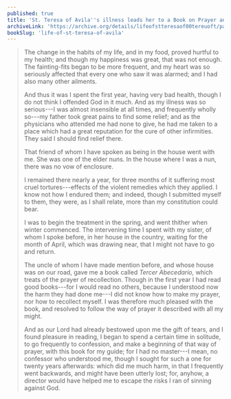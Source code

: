 ```yaml
---
published: true
title: 'St. Teresa of Avila''s illness leads her to a Book on Prayer and Recollection'
archiveLink: 'https://archive.org/details/lifeofstteresaof00tereuoft/page/19?view=theater'
bookSlug: 'life-of-st-teresa-of-avila'
---
```


> The change in the habits of my life, and in my food, proved hurtful to my health; and though my happiness was great, that was not enough. The fainting-fits began to be more frequent, and my heart was so seriously affected that every one who saw it was alarmed; and I had also many other ailments.
>
> And thus it was I spent the first year, having very bad health, though I do not think I offended God in it much. And as my illness was so serious---I was almost insensible at all times, and frequently wholly so---my father took great pains to find some relief; and as the physicians who attended me had none to give, he had me taken to a place which had a great reputation for the cure of other infirmities. They said I should find relief there.
>
> That friend of whom I have spoken as being in the house went with me. She was one of the elder nuns. In the house where I was a nun, there was no vow of enclosure.
>
> I remained there nearly a year, for three months of it suffering most cruel tortures---effects of the violent remedies which they applied. I know not how I endured them; and indeed, though I submitted myself to them, they were, as I shall relate, more than my constitution could bear.
>
> I was to begin the treatment in the spring, and went thither when winter commenced. The intervening time I spent with my sister, of whom I spoke before, in her house in the country, waiting for the month of April, which was drawing near, that I might not have to go and return.
>
> The uncle of whom I have made mention before, and whose house was on our road, gave me a book called *Tercer Abecedario,* which treats of the prayer of recollection. Though in the first year I had read good books---for I would read no others, because I understood now the harm they had done me---I did not know how to make my prayer, nor how to recollect myself. I was therefore much pleased with the book, and resolved to follow the way of prayer it described with all my might.
>
> And as our Lord had already bestowed upon me the gift of tears, and I found pleasure in reading, I began to spend a certain time in solitude, to go frequently to confession, and make a beginning of that way of prayer, with this book for my guide; for I had no master---I mean, no confessor who understood me, though I sought for such a one for twenty years afterwards: which did me much harm, in that I frequently went backwards, and might have been utterly lost; for, anyhow, a director would have helped me to escape the risks I ran of sinning against God.